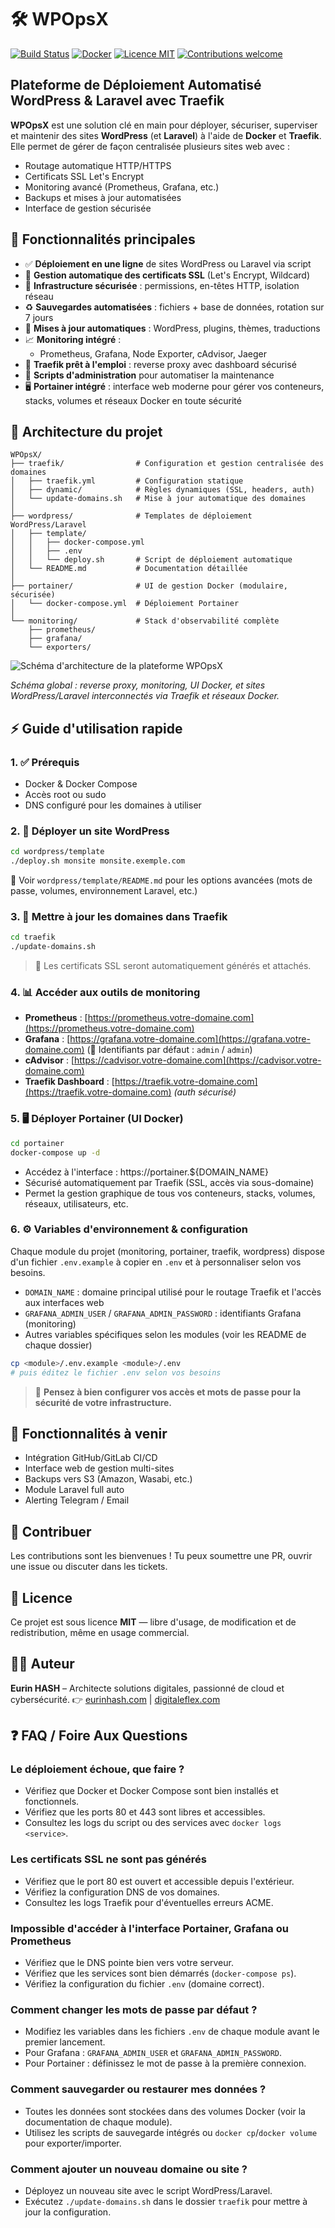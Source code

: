 # 🛠️ WPOpsX

[![Build Status](https://github.com/${{github.repository}}/actions/workflows/ci.yml/badge.svg)](https://github.com/${{github.repository}}/actions/workflows/ci.yml)
[![Docker](https://img.shields.io/badge/docker-ready-blue?logo=docker)](https://www.docker.com/)
[![Licence MIT](https://img.shields.io/badge/licence-MIT-green)](./LICENSE)
[![Contributions welcome](https://img.shields.io/badge/contributions-welcome-brightgreen)](../../)

## Plateforme de Déploiement Automatisé WordPress & Laravel avec Traefik

**WPOpsX** est une solution clé en main pour déployer, sécuriser, superviser et maintenir des sites **WordPress** (et **Laravel**) à l'aide de **Docker** et **Traefik**.
Elle permet de gérer de façon centralisée plusieurs sites web avec :

* Routage automatique HTTP/HTTPS
* Certificats SSL Let's Encrypt
* Monitoring avancé (Prometheus, Grafana, etc.)
* Backups et mises à jour automatisées
* Interface de gestion sécurisée



## 🚀 Fonctionnalités principales

* ✅ **Déploiement en une ligne** de sites WordPress ou Laravel via script
* 🔐 **Gestion automatique des certificats SSL** (Let's Encrypt, Wildcard)
* 🧱 **Infrastructure sécurisée** : permissions, en-têtes HTTP, isolation réseau
* ♻️ **Sauvegardes automatisées** : fichiers + base de données, rotation sur 7 jours
* 🔄 **Mises à jour automatiques** : WordPress, plugins, thèmes, traductions
* 📈 **Monitoring intégré** :
  * Prometheus, Grafana, Node Exporter, cAdvisor, Jaeger
* 🔧 **Traefik prêt à l'emploi** : reverse proxy avec dashboard sécurisé
* 🔧 **Scripts d'administration** pour automatiser la maintenance
* 🖥️ **Portainer intégré** : interface web moderne pour gérer vos conteneurs, stacks, volumes et réseaux Docker en toute sécurité



## 🧱 Architecture du projet

```
WPOpsX/
├── traefik/                # Configuration et gestion centralisée des domaines
│   ├── traefik.yml         # Configuration statique
│   ├── dynamic/            # Règles dynamiques (SSL, headers, auth)
│   └── update-domains.sh   # Mise à jour automatique des domaines
│
├── wordpress/              # Templates de déploiement WordPress/Laravel
│   ├── template/           
│   │   ├── docker-compose.yml
│   │   ├── .env
│   │   └── deploy.sh       # Script de déploiement automatique
│   └── README.md           # Documentation détaillée
│
├── portainer/              # UI de gestion Docker (modulaire, sécurisée)
│   └── docker-compose.yml  # Déploiement Portainer
│
└── monitoring/             # Stack d'observabilité complète
    ├── prometheus/
    ├── grafana/
    └── exporters/
```

![Schéma d'architecture de la plateforme WPOpsX](architecture.png)

*Schéma global : reverse proxy, monitoring, UI Docker, et sites WordPress/Laravel interconnectés via Traefik et réseaux Docker.*



## ⚡ Guide d'utilisation rapide

### 1. ✅ Prérequis

* Docker & Docker Compose
* Accès root ou sudo
* DNS configuré pour les domaines à utiliser



### 2. 🚀 Déployer un site WordPress

```bash
cd wordpress/template
./deploy.sh monsite monsite.exemple.com
```

📘 Voir `wordpress/template/README.md` pour les options avancées (mots de passe, volumes, environnement Laravel, etc.)



### 3. 🔄 Mettre à jour les domaines dans Traefik

```bash
cd traefik
./update-domains.sh
```

> 🔐 Les certificats SSL seront automatiquement générés et attachés.



### 4. 📊 Accéder aux outils de monitoring

* **Prometheus** : [https://prometheus.votre-domaine.com](https://prometheus.votre-domaine.com)
* **Grafana** : [https://grafana.votre-domaine.com](https://grafana.votre-domaine.com)  (📂 Identifiants par défaut : `admin` / `admin`)
* **cAdvisor** : [https://cadvisor.votre-domaine.com](https://cadvisor.votre-domaine.com)
* **Traefik Dashboard** : [https://traefik.votre-domaine.com](https://traefik.votre-domaine.com) *(auth sécurisé)*



### 5. 🖥️ Déployer Portainer (UI Docker)

```bash
cd portainer
docker-compose up -d
```

- Accédez à l'interface : https://portainer.${DOMAIN_NAME}
- Sécurisé automatiquement par Traefik (SSL, accès via sous-domaine)
- Permet la gestion graphique de tous vos conteneurs, stacks, volumes, réseaux, utilisateurs, etc.



### 6. ⚙️ Variables d'environnement & configuration

Chaque module du projet (monitoring, portainer, traefik, wordpress) dispose d'un fichier `.env.example` à copier en `.env` et à personnaliser selon vos besoins.

- `DOMAIN_NAME` : domaine principal utilisé pour le routage Traefik et l'accès aux interfaces web
- `GRAFANA_ADMIN_USER` / `GRAFANA_ADMIN_PASSWORD` : identifiants Grafana (monitoring)
- Autres variables spécifiques selon les modules (voir les README de chaque dossier)

```bash
cp <module>/.env.example <module>/.env
# puis éditez le fichier .env selon vos besoins
```

> 🔑 **Pensez à bien configurer vos accès et mots de passe pour la sécurité de votre infrastructure.**



## 🧩 Fonctionnalités à venir

* Intégration GitHub/GitLab CI/CD
* Interface web de gestion multi-sites
* Backups vers S3 (Amazon, Wasabi, etc.)
* Module Laravel full auto
* Alerting Telegram / Email



## 🤝 Contribuer

Les contributions sont les bienvenues !
Tu peux soumettre une PR, ouvrir une issue ou discuter dans les tickets.



## 📄 Licence

Ce projet est sous licence **MIT** — libre d'usage, de modification et de redistribution, même en usage commercial.



## 👨‍💻 Auteur

**Eurin HASH** – Architecte solutions digitales, passionné de cloud et cybersécurité.
👉 [eurinhash.com](https://eurinhash.com) | [digitaleflex.com](https://digitaleflex.com)



## ❓ FAQ / Foire Aux Questions

### Le déploiement échoue, que faire ?
- Vérifiez que Docker et Docker Compose sont bien installés et fonctionnels.
- Vérifiez que les ports 80 et 443 sont libres et accessibles.
- Consultez les logs du script ou des services avec `docker logs <service>`.

### Les certificats SSL ne sont pas générés
- Vérifiez que le port 80 est ouvert et accessible depuis l'extérieur.
- Vérifiez la configuration DNS de vos domaines.
- Consultez les logs Traefik pour d'éventuelles erreurs ACME.

### Impossible d'accéder à l'interface Portainer, Grafana ou Prometheus
- Vérifiez que le DNS pointe bien vers votre serveur.
- Vérifiez que les services sont bien démarrés (`docker-compose ps`).
- Vérifiez la configuration du fichier `.env` (domaine correct).

### Comment changer les mots de passe par défaut ?
- Modifiez les variables dans les fichiers `.env` de chaque module avant le premier lancement.
- Pour Grafana : `GRAFANA_ADMIN_USER` et `GRAFANA_ADMIN_PASSWORD`.
- Pour Portainer : définissez le mot de passe à la première connexion.

### Comment sauvegarder ou restaurer mes données ?
- Toutes les données sont stockées dans des volumes Docker (voir la documentation de chaque module).
- Utilisez les scripts de sauvegarde intégrés ou `docker cp`/`docker volume` pour exporter/importer.

### Comment ajouter un nouveau domaine ou site ?
- Déployez un nouveau site avec le script WordPress/Laravel.
- Exécutez `./update-domains.sh` dans le dossier `traefik` pour mettre à jour la configuration.

